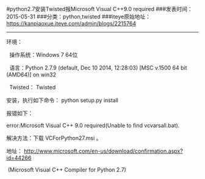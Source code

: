 #python2.7安装Twisted报Microsoft Visual C++9.0 required
###发表时间：2015-05-31
###分类：python,twisted
###iteye原始地址：<a href="https://kanpiaoxue.iteye.com/admin/blogs/2215764" target="_blank">https://kanpiaoxue.iteye.com/admin/blogs/2215764</a>

---

<div class="iteye-blog-content-contain" style="font-size: 14px;"> 
 <p>环境：</p> 
 <p>&nbsp; 操作系统：Windows 7 64位</p> 
 <p>&nbsp; 语言：Python 2.7.9 (default, Dec 10 2014, 12:28:03) [MSC v.1500 64 bit (AMD64)] on win32</p> 
 <p>&nbsp;&nbsp;Twisted：&nbsp;Twisted</p> 
 <p>安装，执行如下命令： python setup.py install</p> 
 <p>报错如下：</p> 
 <p>error:Microsoft Visual C++ 9.0 required(Unable to find vcvarsall.bat).</p> 
 <p>解决方法：下载&nbsp;VCForPython27.msi 。</p> 
 <p>地址：&nbsp;<a href="http://www.microsoft.com/en-us/download/confirmation.aspx?id=44266">http://www.microsoft.com/en-us/download/confirmation.aspx?id=44266</a></p> 
 <p>&nbsp;(Microsoft Visual C++ Compiler for Python 2.7)</p> 
</div>